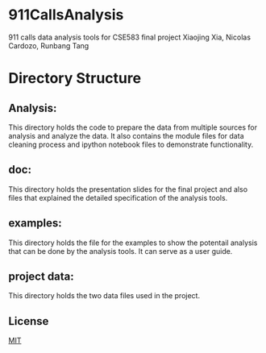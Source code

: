 # 911CallsAnalysis
911 calls data analysis tools for CSE583 final project
Xiaojing Xia, Nicolas Cardozo, Runbang Tang
# Directory Structure
## Analysis:
This directory holds the code to prepare the data from multiple sources for analysis and analyze the data. It also contains the module files for data cleaning process and ipython notebook files to demonstrate functionality.
## doc:
This directory holds the presentation slides for the final project and also files that explained the detailed specification of the analysis tools. 
## examples:
This directory holds the file for the examples to show the potentail analysis that can be done by the analysis tools. It can serve as a user guide.
## project data:
This directory holds the two data files used in the project.

## License
[MIT](https://choosealicense.com/licenses/mit/)



